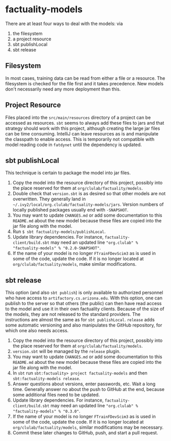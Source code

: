 # factuality-models

There are at least four ways to deal with the models: via

1. the filesystem
1. a project resource
1. sbt publishLocal
1. sbt release

## Filesystem

In most cases, training data can be read from either a file or a resource.  The filesystem is checked for the file
first and it takes precedence.  New models don't necessarily need any more deployment than this.

## Project Resource

Files placed into the `src/main/resources` directory of a project can be accessed as resources.  `sbt` seems to always
add these files to jars and that strategy should work with this project, although creating the large jar files can be time
consuming.  IntelliJ can leave resources as is and manipulate the classpath to enable access.  This is temporarily
not compatible with model reading code in `fatdynet` until the dependency is updated.

## sbt publishLocal

This technique is certain to package the model into jar files.  

1. Copy the model into the resource directory of this project, possibly into the place reserved for them at
`org/clulab/factuality/models`.
1. Double check that `version.sbt` is as desired so that other models are not overwritten.  They generally land in
`~/.ivy2/local/org.clulab/factuality-models/jars`.  Version numbers of locally published packages usually end with
`-SNAPSHOT`.
1. You may want to update `CHANGES.md` or add some documentation to this `README.md` about the new model because
these files are copied into the jar file along with the model.
1. Run `$ sbt factuality-models/publishLocal`.
1. Update library dependencies.  For instance, `factuality-client/build.sbt` may need an updated line
`"org.clulab" % "factuality-models" % "0.2.0-SNAPSHOT"`.
1. If the name of your model is no longer `FTrainFDevScim3` as is used in some of the code, update the code.
If it is no longer located at `org/clulab/factuality/models`, make similar modifications.

## sbt release

This option (and also `sbt publish`) is only available to authorized personnel who have access to
`artifactory.cs.arizona.edu`.  With this option, one can publish to the server so that others (the public)
can then have read access to the model and use it in their own factuality clients.  Because of the size
of the models, they are not released to the standard providers.  The instructions are almost the same as
for `sbt publishLocal`.  `release` adds some automatic versioning and also manipulates the GitHub repository,
for which one also needs access.

1. Copy the model into the resource directory of this project, possibly into the place reserved for them at
`org/clulab/factuality/models`.
1. `version.sbt` will be managed by the `release` plugin.
1. You may want to update `CHANGES.md` or add some documentation to this `README.md` about the new model because
these files are copied into the jar file along with the model.
1. In `sbt` run `sbt:factuality> project factuality-models` and then `sbt:factuality-models release`.
1. Answer questions about versions, enter passwords, etc.  Wait a long time.  Generally answer no about
the push to GitHub at the end, because some additional files need to be updated.
1. Update library dependencies.  For instance, `factuality-client/build.sbt` may need an updated line
`"org.clulab" % "factuality-models" % "0.3.0"`.
1. If the name of your model is no longer `FTrainFDevScim3` as is used in some of the code, update the code.
If it is no longer located at `org/clulab/factuality/models`, similar modifications may be necessary.
1. Commit these later changes to GitHub, push, and start a pull request.
